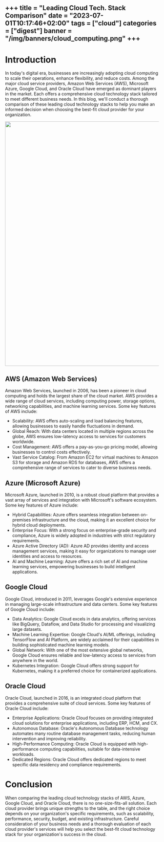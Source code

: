 +++
title = "Leading Cloud Tech. Stack Comparison"
date = "2023-07-01T10:17:46+02:00"
tags = ["cloud"]
categories = ["digest"]
banner = "/img/banners/cloud_computing.png"
+++
---
# Introduction
In today's digital era, businesses are increasingly adopting cloud computing to scale their operations, enhance flexibility, and reduce costs. Among the major cloud service providers, Amazon Web Services (AWS), Microsoft Azure, Google Cloud, and Oracle Cloud have emerged as dominant players in the market. Each offers a comprehensive cloud technology stack tailored to meet different business needs. In this blog, we'll conduct a thorough comparison of these leading cloud technology stacks to help you make an informed decision when choosing the best-fit cloud provider for your organization.

<p align="center"><img src="/img/banners/cloud_stack.jpeg" width="800"></p>

## AWS (Amazon Web Services)
Amazon Web Services, launched in 2006, has been a pioneer in cloud computing and holds the largest share of the cloud market. AWS provides a wide range of cloud services, including computing power, storage options, networking capabilities, and machine learning services. Some key features of AWS include:

* Scalability: AWS offers auto-scaling and load balancing features, allowing businesses to easily handle fluctuations in demand.
* Global Reach: With data centers located in multiple regions across the globe, AWS ensures low-latency access to services for customers worldwide.
* Cost Management: AWS offers a pay-as-you-go pricing model, allowing businesses to control costs effectively.
* Vast Service Catalog: From Amazon EC2 for virtual machines to Amazon S3 for storage and Amazon RDS for databases, AWS offers a comprehensive range of services to cater to diverse business needs.

## Azure (Microsoft Azure)
Microsoft Azure, launched in 2010, is a robust cloud platform that provides a vast array of services and integration with Microsoft's software ecosystem. Some key features of Azure include:

* Hybrid Capabilities: Azure offers seamless integration between on-premises infrastructure and the cloud, making it an excellent choice for hybrid cloud deployments.
* Enterprise Focus: With a strong focus on enterprise-grade security and compliance, Azure is widely adopted in industries with strict regulatory requirements.
* Azure Active Directory (AD): Azure AD provides identity and access management services, making it easy for organizations to manage user identities and access to resources.
* AI and Machine Learning: Azure offers a rich set of AI and machine learning services, empowering businesses to build intelligent applications.

## Google Cloud
Google Cloud, introduced in 2011, leverages Google's extensive experience in managing large-scale infrastructure and data centers. Some key features of Google Cloud include:

* Data Analytics: Google Cloud excels in data analytics, offering services like BigQuery, Dataflow, and Data Studio for processing and visualizing large datasets.
* Machine Learning Expertise: Google Cloud's AI/ML offerings, including TensorFlow and AI Platform, are widely acclaimed for their capabilities in building sophisticated machine learning models.
* Global Network: With one of the most extensive global networks, Google Cloud ensures reliable and low-latency access to services from anywhere in the world.
* Kubernetes Integration: Google Cloud offers strong support for Kubernetes, making it a preferred choice for containerized applications.

## Oracle Cloud
Oracle Cloud, launched in 2016, is an integrated cloud platform that provides a comprehensive suite of cloud services. Some key features of Oracle Cloud include:

* Enterprise Applications: Oracle Cloud focuses on providing integrated cloud solutions for enterprise applications, including ERP, HCM, and CX.
* Autonomous Database: Oracle's Autonomous Database technology automates many routine database management tasks, reducing human intervention and improving reliability.
* High-Performance Computing: Oracle Cloud is equipped with high-performance computing capabilities, suitable for data-intensive workloads.
* Dedicated Regions: Oracle Cloud offers dedicated regions to meet specific data residency and compliance requirements.

# Conclusion
When comparing the leading cloud technology stacks of AWS, Azure, Google Cloud, and Oracle Cloud, there is no one-size-fits-all solution. Each cloud provider brings unique strengths to the table, and the right choice depends on your organization's specific requirements, such as scalability, performance, security, budget, and existing infrastructure. Careful consideration of your business needs and a thorough evaluation of each cloud provider's services will help you select the best-fit cloud technology stack for your organization's success in the cloud.